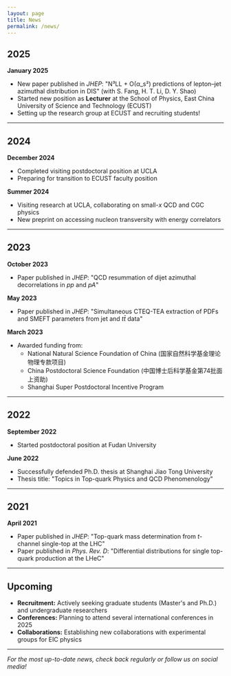 ```yaml
---
layout: page
title: News
permalink: /news/
---
```


## 2025

**January 2025**
- New paper published in *JHEP*: "N³LL + O(α_s²) predictions of lepton–jet azimuthal distribution in DIS" (with S. Fang, H. T. Li, D. Y. Shao)
- Started new position as **Lecturer** at the School of Physics, East China University of Science and Technology (ECUST)
- Setting up the research group at ECUST and recruiting students!

---

## 2024

**December 2024**
- Completed visiting postdoctoral position at UCLA
- Preparing for transition to ECUST faculty position

**Summer 2024**
- Visiting research at UCLA, collaborating on small-*x* QCD and CGC physics
- New preprint on accessing nucleon transversity with energy correlators

---

## 2023

**October 2023**
- Paper published in *JHEP*: "QCD resummation of dijet azimuthal decorrelations in *pp* and *pA*"

**May 2023**
- Paper published in *JHEP*: "Simultaneous CTEQ-TEA extraction of PDFs and SMEFT parameters from jet and *tt̄* data"

**March 2023**
- Awarded funding from:
  - National Natural Science Foundation of China (国家自然科学基金理论物理专款项目)
  - China Postdoctoral Science Foundation (中国博士后科学基金第74批面上资助)
  - Shanghai Super Postdoctoral Incentive Program

---

## 2022

**September 2022**
- Started postdoctoral position at Fudan University

**June 2022**
- Successfully defended Ph.D. thesis at Shanghai Jiao Tong University
- Thesis title: "Topics in Top-quark Physics and QCD Phenomenology"

---

## 2021

**April 2021**
- Paper published in *JHEP*: "Top-quark mass determination from *t*-channel single-top at the LHC"
- Paper published in *Phys. Rev. D*: "Differential distributions for single top-quark production at the LHeC"

---

## Upcoming

- **Recruitment:** Actively seeking graduate students (Master's and Ph.D.) and undergraduate researchers
- **Conferences:** Planning to attend several international conferences in 2025
- **Collaborations:** Establishing new collaborations with experimental groups for EIC physics

---

*For the most up-to-date news, check back regularly or follow us on social media!*

